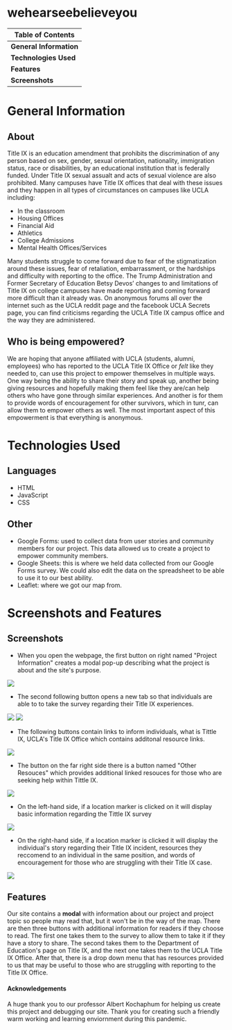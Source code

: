 # wehearseebelieveyou

**Table of Contents**|
------------ |
**General Information**|
**Technologies Used**|
**Features**|
**Screenshots**|

# General Information
## About
Title IX is an education amendment that prohibits the discrimination of any person based on sex, gender, sexual orientation, nationality, immigration status, race or disabilities, by an educational institution that is federally funded. Under Title IX sexual assualt and acts of sexual violence are also prohibited. Many campuses have Title IX offices that deal with these issues and they happen in all types of circumstances on campuses like UCLA including:
* In the classroom
* Housing Offices
* Financial Aid
* Athletics
* College Admissions
* Mental Health Offices/Services

Many students struggle to come forward due to fear of the stigmatization around these issues, fear of retaliation, embarrassment, or the hardships and difficulty with reporting to the office. The Trump Administration and Former Secretary of Education Betsy Devos’ changes to and limitations of Title IX on college campuses have made reporting and coming forward more difficult than it already was. On anonymous forums all over the internet such as the UCLA reddit page and the facebook UCLA Secrets page, you can find criticisms regarding the UCLA Title IX campus office and the way they are administered. 

## Who is being empowered?
We are hoping that anyone affiliated with UCLA (students, alumni, employees) who has reported to the UCLA Title IX Office or *felt* like they needed to, can use this project to empower themselves in multiple ways. One way being the ability to share their story and speak up, another being giving resources and hopefully making them feel like they are/can help others who have gone through similar experiences. And another is for them to provide words of encouragement for other survivors, which in tunr, can allow them to empower others as well. The most important aspect of this empowerment is that everything is anonymous.

# Technologies Used

## Languages
* HTML
* JavaScript
* CSS

## Other
* Google Forms: used to collect data from user stories and community members for our project. This data allowed us to create a project to empower community members.
* Google Sheets: this is where we held data collected from our Google Forms survey. We could also edit the data on the spreadsheet to be able to use it to our best ability. 
* Leaflet: where we got our map from. 

# Screenshots and Features
## Screenshots

* When you open the webpage, the first button on right named "Project Information" creates a modal pop-up describing what the project is about and the site's purpose.
<img src="https://github.com/eandrusenki/wehearseebelieveyou/blob/main/Screenshot%2014.png">

* The second following button opens a new tab so that individuals are able to to take the survey regarding their Title IX experiences.
<img src="https://github.com/eandrusenki/wehearseebelieveyou/blob/main/Screenshot%2015.png">
<img src="https://github.com/eandrusenki/wehearseebelieveyou/blob/main/Screenshot%2020.png">

* The following buttons contain links to inform individuals, what is Tittle IX, UCLA's Title IX Office which contains additonal resource links. 
<img src="https://github.com/eandrusenki/wehearseebelieveyou/blob/main/Screenshot%2016.png">

* The button on the far right side there is a button named "Other Resouces" which provides additional linked resouces for those who are seeking help within Tittle IX.
<img src="https://github.com/eandrusenki/wehearseebelieveyou/blob/main/Screenshot%2017png">

* On the left-hand side, if a location marker is clicked on it will display basic information regarding the Tittle IX survey
<img src="https://github.com/eandrusenki/wehearseebelieveyou/blob/main/Screenshot%2018.png">

* On the right-hand side, if a location marker is clicked it will display the individual's story regarding their Title IX incident, resources they reccomend to an individual in the same position, and words of encouragement for those who are struggling with their Title IX case.
<img src="https://github.com/eandrusenki/wehearseebelieveyou/blob/main/Screenshot%2019.png">

## Features
Our site contains a **modal** with information about our project and project topic so people may read that, but it won't be in the way of the map. There are then three buttons with additional information for readers if they choose to read. The first one takes them to the survey to allow them to take it if they have a story to share. The second takes them to the Department of Education's page on Title IX, and the next one takes them to the UCLA Title IX Office. After that, there is a drop down menu that has resources provided to us that may be useful to those who are struggling with reporting to the Title IX Office.

#### Acknowledgements

A huge thank you to our professor Albert Kochaphum for helping us create this project and debugging our site.
Thank you for creating such a friendly warm working and learning enviornment during this pandemic.


